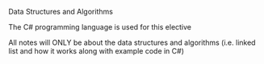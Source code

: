 Data Structures and Algorithms  

The C# programming language is used for this elective  

All notes will ONLY be about the data structures and algorithms (i.e. linked list and how it works along with example code in C#)  


